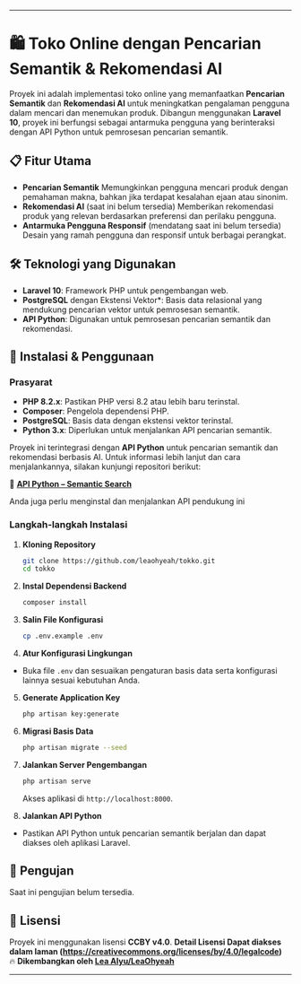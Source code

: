 
---

# 🛍️ Toko Online dengan Pencarian Semantik & Rekomendasi AI
Proyek ini adalah implementasi toko online yang memanfaatkan **Pencarian Semantik** dan **Rekomendasi AI** untuk meningkatkan pengalaman pengguna dalam mencari dan menemukan produk. Dibangun menggunakan **Laravel 10**, proyek ini berfungsi sebagai antarmuka pengguna yang berinteraksi dengan API Python untuk pemrosesan pencarian semantik.

## 📋 Fitur Utama

- **Pencarian Semantik** Memungkinkan pengguna mencari produk dengan pemahaman makna, bahkan jika terdapat kesalahan ejaan atau sinonim.
- **Rekomendasi AI** (saat ini belum tersedia) Memberikan rekomendasi produk yang relevan berdasarkan preferensi dan perilaku pengguna.
- **Antarmuka Pengguna Responsif** (mendatang saat ini belum tersedia) Desain yang ramah pengguna dan responsif untuk berbagai perangkat.

## 🛠️ Teknologi yang Digunakan

- **Laravel 10**: Framework PHP untuk pengembangan web.
- **PostgreSQL** dengan Ekstensi Vektor*: Basis data relasional yang mendukung pencarian vektor untuk pemrosesan semantik.
- **API Python**: Digunakan untuk pemrosesan pencarian semantik dan rekomendasi.

## 🚀 Instalasi & Penggunaan

### Prasyarat

- **PHP 8.2.x**: Pastikan PHP versi 8.2 atau lebih baru terinstal.
- **Composer**: Pengelola dependensi PHP.
- **PostgreSQL**: Basis data dengan ekstensi vektor terinstal.
- **Python 3.x**: Diperlukan untuk menjalankan API pencarian semantik.
  
Proyek ini terintegrasi dengan **API Python** untuk pencarian semantik dan rekomendasi berbasis AI. Untuk informasi lebih lanjut dan cara menjalankannya, silakan kunjungi repositori berikut:  

🔗 **[API Python – Semantic Search](https://github.com/LeaOhyeah/api-embedding)**  

Anda juga perlu menginstal dan menjalankan API pendukung ini 

### Langkah-langkah Instalasi

1. **Kloning Repository**
   ```bash
   git clone https://github.com/leaohyeah/tokko.git
   cd tokko
   ```

2. **Instal Dependensi Backend**
   ```bash
   composer install
   ```

3. **Salin File Konfigurasi**
   ```bash
   cp .env.example .env
   ```

4. **Atur Konfigurasi Lingkungan**
  - Buka file `.env` dan sesuaikan pengaturan basis data serta konfigurasi lainnya sesuai kebutuhan Anda.

5. **Generate Application Key**
   ```bash
   php artisan key:generate
   ```

6. **Migrasi Basis Data**
   ```bash
   php artisan migrate --seed
   ```

7. **Jalankan Server Pengembangan**
   ```bash
   php artisan serve
   ```
   Akses aplikasi di `http://localhost:8000`.

8. **Jalankan API Python**
  - Pastikan API Python untuk pencarian semantik berjalan dan dapat diakses oleh aplikasi Laravel.

## 🧪 Pengujan

Saat ini pengujian belum tersedia.

## 📄 **Lisensi**  
Proyek ini menggunakan lisensi **CCBY v4.0**.
**Detail Lisensi Dapat diakses dalam laman (https://creativecommons.org/licenses/by/4.0/legalcode)**  
🔥 **Dikembangkan oleh [Lea Alyu/LeaOhyeah](https://github.com/leaohyeah)**  

---

